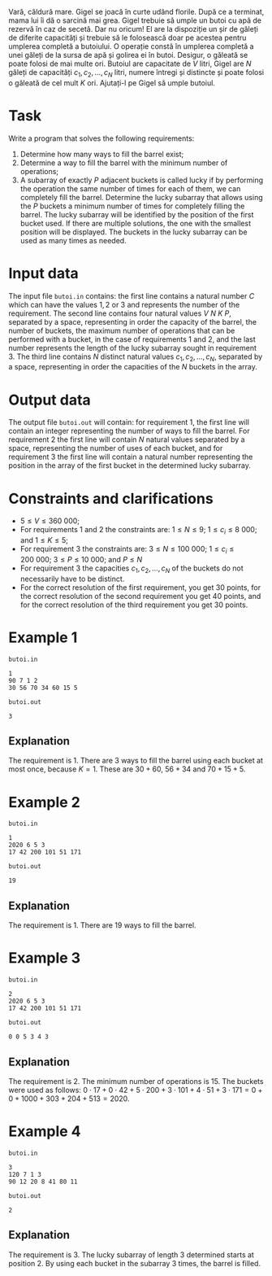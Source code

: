 Vară, căldură mare. Gigel se joacă în curte udând florile. După ce a terminat, mama lui îi dă o sarcină mai grea. Gigel trebuie să umple un butoi cu apă de rezervă în caz de secetă. Dar nu oricum! El are la dispoziție un șir de găleți de diferite capacități și trebuie să le folosească doar pe acestea pentru umplerea completă a butoiului. O operație constă în umplerea completă a unei găleți de la sursa de apă și golirea ei în butoi. Desigur, o găleată se poate folosi de mai multe ori. Butoiul are capacitate de $V$ litri, Gigel are $N$ găleți de capacități $c_1, c_2, \dots, c_N$ litri, numere întregi și distincte și poate folosi o găleată de cel mult $K$ ori. Ajutați-l pe Gigel să umple butoiul.

# Task

Write a program that solves the following requirements:

1. Determine how many ways to fill the barrel exist;
2. Determine a way to fill the barrel with the minimum number of operations;
3. A subarray of exactly $P$ adjacent buckets is called lucky if by performing the operation the same number of times for each of them, we can completely fill the barrel. Determine the lucky subarray that allows using the $P$ buckets a minimum number of times for completely filling the barrel. The lucky subarray will be identified by the position of the first bucket used. If there are multiple solutions, the one with the smallest position will be displayed. The buckets in the lucky subarray can be used as many times as needed.

# Input data

The input file `butoi.in` contains: the first line contains a natural number $C$ which can have the values $1, 2$ or $3$ and represents the number of the requirement. The second line contains four natural values $V \ N \ K \ P$, separated by a space, representing in order the capacity of the barrel, the number of buckets, the maximum number of operations that can be performed with a bucket, in the case of requirements $1$ and $2$, and the last number represents the length of the lucky subarray sought in requirement $3$. The third line contains $N$ distinct natural values $c_1, c_2, \dots, c_N$, separated by a space, representing in order the capacities of the $N$ buckets in the array.

# Output data

The output file `butoi.out` will contain: for requirement $1$, the first line will contain an integer representing the number of ways to fill the barrel. For requirement $2$ the first line will contain $N$ natural values separated by a space, representing the number of uses of each bucket, and for requirement $3$ the first line will contain a natural number representing the position in the array of the first bucket in the determined lucky subarray.

# Constraints and clarifications

* $5 \leq V \leq 360\ 000$;
* For requirements $1$ and $2$ the constraints are: $1 \leq N \leq 9$; $1 \leq c_i \leq 8\ 000$; and $1 \leq K \leq 5$;
* For requirement $3$ the constraints are: $3 \leq N \leq 100\ 000$; $1 \leq c_i \leq 200\ 000$; $3 \leq P \leq 10\ 000$; and $P \leq N$
* For requirement $3$ the capacities $c_1, c_2, \dots, c_N$ of the buckets do not necessarily have to be distinct.
* For the correct resolution of the first requirement, you get $30$ points, for the correct resolution of the second requirement you get $40$ points, and for the correct resolution of the third requirement you get $30$ points.

# Example 1

`butoi.in`
```
1
90 7 1 2
30 56 70 34 60 15 5
```

`butoi.out`
```
3
```

## Explanation

The requirement is $1$. There are $3$ ways to fill the barrel using each bucket at most once, because $K = 1$. These are $30 + 60$, $56 + 34$ and $70 + 15 + 5$.

# Example 2

`butoi.in`
```
1
2020 6 5 3
17 42 200 101 51 171
```

`butoi.out`
```
19
```

## Explanation

The requirement is $1$. There are $19$ ways to fill the barrel.

# Example 3

`butoi.in`
```
2
2020 6 5 3
17 42 200 101 51 171
```

`butoi.out`
```
0 0 5 3 4 3
```

## Explanation

The requirement is $2$. The minimum number of operations is $15$. The buckets were used as follows: $0 \cdot 17 + 0 \cdot 42 + 5 \cdot 200 + 3 \cdot 101 + 4 \cdot 51 + 3 \cdot 171 = 0 + 0 + 1000 + 303 + 204 + 513 = 2020$.

# Example 4

`butoi.in`
```
3
120 7 1 3
90 12 20 8 41 80 11
```

`butoi.out`
```
2
```

## Explanation

The requirement is $3$. The lucky subarray of length $3$ determined starts at position $2$. By using each bucket in the subarray $3$ times, the barrel is filled.